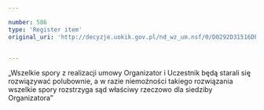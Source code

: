 ```yaml
---

number: 586
type: 'Register item'
original_uri: 'http://decyzje.uokik.gov.pl/nd_wz_um.nsf/0/D0292D31516DF3F9C12572DD003295F6?OpenDocument'


---
```


„Wszelkie spory z realizacji umowy Organizator i Uczestnik będą starali się rozwiązywać polubownie, a w razie niemożności takiego rozwiązania wszelkie spory rozstrzyga sąd właściwy rzeczowo dla siedziby Organizatora”
